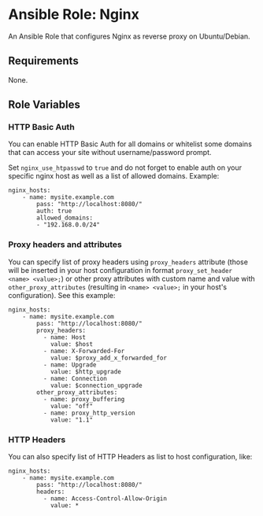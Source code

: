 # Ansible Role: Nginx

An Ansible Role that configures Nginx as reverse proxy on Ubuntu/Debian.

## Requirements

None.

## Role Variables

### HTTP Basic Auth

You can enable HTTP Basic Auth for all domains or whitelist some domains that can access your site without username/password prompt.

Set `nginx_use_htpasswd` to `true` and do not forget to enable auth on your specific nginx host as well as a list of allowed domains. Example:

    nginx_hosts:
        - name: mysite.example.com
            pass: "http://localhost:8080/"
            auth: true
            allowed_domains:
            - "192.168.0.0/24"


### Proxy headers and attributes

You can specify list of proxy headers using `proxy_headers` attribute (those will be inserted in your host configuration in format `proxy_set_header <name> <value>;`) or other proxy attributes with custom name and value with `other_proxy_attributes` (resulting in `<name> <value>;` in your host's configuration). See this example:

    nginx_hosts:
        - name: mysite.example.com
            pass: "http://localhost:8080/"
            proxy_headers:
              - name: Host
                value: $host
              - name: X-Forwarded-For
                value: $proxy_add_x_forwarded_for
              - name: Upgrade
                value: $http_upgrade
              - name: Connection
                value: $connection_upgrade
            other_proxy_attributes:
              - name: proxy_buffering
                value: "off"
              - name: proxy_http_version
                value: "1.1"

### HTTP Headers

You can also specify list of HTTP Headers as list to host configuration, like:

    nginx_hosts:
        - name: mysite.example.com
            pass: "http://localhost:8080/"
            headers:
              - name: Access-Control-Allow-Origin
                value: *


